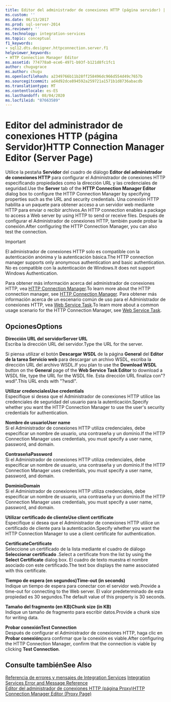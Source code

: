```yaml
---
title: Editor del administrador de conexiones HTTP (página servidor) | Microsoft Docs
ms.custom: ''
ms.date: 06/13/2017
ms.prod: sql-server-2014
ms.reviewer: ''
ms.technology: integration-services
ms.topic: conceptual
f1_keywords:
- sql12.dts.designer.httpconnection.server.f1
helpviewer_keywords:
- HTTP Connection Manager Editor
ms.assetid: 774778a0-ece6-4971-b93f-b121d8fc1fc1
author: chugugrace
ms.author: chugu
ms.openlocfilehash: a2349766b11b28ff258496dc966d554d49c7657b
ms.sourcegitcommit: ad4d92dce894592a259721a1571b1d8736abacdb
ms.translationtype: MT
ms.contentlocale: es-ES
ms.lasthandoff: 08/04/2020
ms.locfileid: "87663589"
---
```

# <a name="http-connection-manager-editor-server-page"></a><span data-ttu-id="b8eab-102">Editor del administrador de conexiones HTTP (página Servidor)</span><span class="sxs-lookup"><span data-stu-id="b8eab-102">HTTP Connection Manager Editor (Server Page)</span></span>
  <span data-ttu-id="b8eab-103">Utilice la pestaña **Servidor** del cuadro de diálogo **Editor del administrador de conexiones HTTP** para configurar el Administrador de conexiones HTTP especificando propiedades como la dirección URL y las credenciales de seguridad.</span><span class="sxs-lookup"><span data-stu-id="b8eab-103">Use the **Server** tab of the **HTTP Connection Manager Editor** dialog box to configure the HTTP Connection Manager by specifying properties such as the URL and security credentials.</span></span> <span data-ttu-id="b8eab-104">Una conexión HTTP habilita a un paquete para obtener acceso a un servidor web mediante HTTP para enviar o recibir archivos.</span><span class="sxs-lookup"><span data-stu-id="b8eab-104">An HTTP connection enables a package to access a Web server by using HTTP to send or receive files.</span></span> <span data-ttu-id="b8eab-105">Después de configurar el Administrador de conexiones HTTP, también puede probar la conexión.</span><span class="sxs-lookup"><span data-stu-id="b8eab-105">After configuring the HTTP Connection Manager, you can also test the connection.</span></span>  
  
> [!IMPORTANT]  
>  <span data-ttu-id="b8eab-106">El administrador de conexiones HTTP solo es compatible con la autenticación anónima y la autenticación básica.</span><span class="sxs-lookup"><span data-stu-id="b8eab-106">The HTTP connection manager supports only anonymous authentication and basic authentication.</span></span> <span data-ttu-id="b8eab-107">No es compatible con la autenticación de Windows.</span><span class="sxs-lookup"><span data-stu-id="b8eab-107">It does not support Windows Authentication.</span></span>  
  
 <span data-ttu-id="b8eab-108">Para obtener más información acerca del administrador de conexiones HTTP, vea [HTTP Connection Manager](connection-manager/http-connection-manager.md).</span><span class="sxs-lookup"><span data-stu-id="b8eab-108">To learn more about the HTTP connection manager, see [HTTP Connection Manager](connection-manager/http-connection-manager.md).</span></span> <span data-ttu-id="b8eab-109">Para obtener más información acerca de un escenario común de uso para el Administrador de conexiones HTTP, vea [Web Service Task](control-flow/web-service-task.md).</span><span class="sxs-lookup"><span data-stu-id="b8eab-109">To learn more about a common usage scenario for the HTTP Connection Manager, see [Web Service Task](control-flow/web-service-task.md).</span></span>  
  
## <a name="options"></a><span data-ttu-id="b8eab-110">Opciones</span><span class="sxs-lookup"><span data-stu-id="b8eab-110">Options</span></span>  
 <span data-ttu-id="b8eab-111">**Dirección URL del servidor**</span><span class="sxs-lookup"><span data-stu-id="b8eab-111">**Server URL**</span></span>  
 <span data-ttu-id="b8eab-112">Escriba la dirección URL del servidor.</span><span class="sxs-lookup"><span data-stu-id="b8eab-112">Type the URL for the server.</span></span>  
  
 <span data-ttu-id="b8eab-113">Si piensa utilizar el botón **Descargar WSDL** de la página **General** del **Editor de la tarea Servicio web** para descargar un archivo WSDL, escriba la dirección URL del archivo WSDL.</span><span class="sxs-lookup"><span data-stu-id="b8eab-113">If you plan to use the **Download WSDL** button on the **General** page of the **Web Service Task Editor** to download a WSDL file, type the URL for the WSDL file.</span></span> <span data-ttu-id="b8eab-114">Esta dirección URL finaliza con"?wsdl".</span><span class="sxs-lookup"><span data-stu-id="b8eab-114">This URL ends with "?wsdl".</span></span>  
  
 <span data-ttu-id="b8eab-115">**Utilizar credenciales**</span><span class="sxs-lookup"><span data-stu-id="b8eab-115">**Use credentials**</span></span>  
 <span data-ttu-id="b8eab-116">Especifique si desea que el Administrador de conexiones HTTP utilice las credenciales de seguridad del usuario para la autenticación.</span><span class="sxs-lookup"><span data-stu-id="b8eab-116">Specify whether you want the HTTP Connection Manager to use the user's security credentials for authentication.</span></span>  
  
 <span data-ttu-id="b8eab-117">**Nombre de usuario**</span><span class="sxs-lookup"><span data-stu-id="b8eab-117">**User name**</span></span>  
 <span data-ttu-id="b8eab-118">Si el Administrador de conexiones HTTP utiliza credenciales, debe especificar un nombre de usuario, una contraseña y un dominio.</span><span class="sxs-lookup"><span data-stu-id="b8eab-118">If the HTTP Connection Manager uses credentials, you must specify a user name, password, and domain.</span></span>  
  
 <span data-ttu-id="b8eab-119">**Contraseña**</span><span class="sxs-lookup"><span data-stu-id="b8eab-119">**Password**</span></span>  
 <span data-ttu-id="b8eab-120">Si el Administrador de conexiones HTTP utiliza credenciales, debe especificar un nombre de usuario, una contraseña y un dominio.</span><span class="sxs-lookup"><span data-stu-id="b8eab-120">If the HTTP Connection Manager uses credentials, you must specify a user name, password, and domain.</span></span>  
  
 <span data-ttu-id="b8eab-121">**Dominio**</span><span class="sxs-lookup"><span data-stu-id="b8eab-121">**Domain**</span></span>  
 <span data-ttu-id="b8eab-122">Si el Administrador de conexiones HTTP utiliza credenciales, debe especificar un nombre de usuario, una contraseña y un dominio.</span><span class="sxs-lookup"><span data-stu-id="b8eab-122">If the HTTP Connection Manager uses credentials, you must specify a user name, password, and domain.</span></span>  
  
 <span data-ttu-id="b8eab-123">**Utilizar certificado de cliente**</span><span class="sxs-lookup"><span data-stu-id="b8eab-123">**Use client certificate**</span></span>  
 <span data-ttu-id="b8eab-124">Especifique si desea que el Administrador de conexiones HTTP utilice un certificado de cliente para la autenticación.</span><span class="sxs-lookup"><span data-stu-id="b8eab-124">Specify whether you want the HTTP Connection Manager to use a client certificate for authentication.</span></span>  
  
 <span data-ttu-id="b8eab-125">**Certificate**</span><span class="sxs-lookup"><span data-stu-id="b8eab-125">**Certificate**</span></span>  
 <span data-ttu-id="b8eab-126">Seleccione un certificado de la lista mediante el cuadro de diálogo **Seleccionar certificado** .</span><span class="sxs-lookup"><span data-stu-id="b8eab-126">Select a certificate from the list by using the **Select Certificate** dialog box.</span></span> <span data-ttu-id="b8eab-127">El cuadro de texto muestra el nombre asociado con este certificado.</span><span class="sxs-lookup"><span data-stu-id="b8eab-127">The text box displays the name associated with this certificate.</span></span>  
  
 <span data-ttu-id="b8eab-128">**Tiempo de espera (en segundos)**</span><span class="sxs-lookup"><span data-stu-id="b8eab-128">**Time-out (in seconds)**</span></span>  
 <span data-ttu-id="b8eab-129">Indique un tiempo de espera para conectar con el servidor web.</span><span class="sxs-lookup"><span data-stu-id="b8eab-129">Provide a time-out for connecting to the Web server.</span></span> <span data-ttu-id="b8eab-130">El valor predeterminado de esta propiedad es 30 segundos.</span><span class="sxs-lookup"><span data-stu-id="b8eab-130">The default value of this property is 30 seconds.</span></span>  
  
 <span data-ttu-id="b8eab-131">**Tamaño del fragmento (en KB)**</span><span class="sxs-lookup"><span data-stu-id="b8eab-131">**Chunk size (in KB)**</span></span>  
 <span data-ttu-id="b8eab-132">Indique un tamaño de fragmento para escribir datos.</span><span class="sxs-lookup"><span data-stu-id="b8eab-132">Provide a chunk size for writing data.</span></span>  
  
 <span data-ttu-id="b8eab-133">**Probar conexión**</span><span class="sxs-lookup"><span data-stu-id="b8eab-133">**Test Connection**</span></span>  
 <span data-ttu-id="b8eab-134">Después de configurar el Administrador de conexiones HTTP, haga clic en **Probar conexión**para confirmar que la conexión es viable.</span><span class="sxs-lookup"><span data-stu-id="b8eab-134">After configuring the HTTP Connection Manager, confirm that the connection is viable by clicking **Test Connection**.</span></span>  
  
## <a name="see-also"></a><span data-ttu-id="b8eab-135">Consulte también</span><span class="sxs-lookup"><span data-stu-id="b8eab-135">See Also</span></span>  
 <span data-ttu-id="b8eab-136">[Referencia de errores y mensajes de Integration Services](../../2014/integration-services/integration-services-error-and-message-reference.md) </span><span class="sxs-lookup"><span data-stu-id="b8eab-136">[Integration Services Error and Message Reference](../../2014/integration-services/integration-services-error-and-message-reference.md) </span></span>  
 [<span data-ttu-id="b8eab-137">Editor del administrador de conexiones HTTP &#40;página Proxy&#41;</span><span class="sxs-lookup"><span data-stu-id="b8eab-137">HTTP Connection Manager Editor &#40;Proxy Page&#41;</span></span>](../../2014/integration-services/http-connection-manager-editor-proxy-page.md)  
  
  
